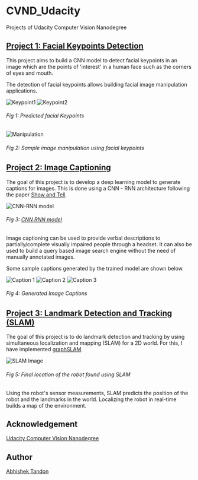 # CVND_Udacity
Projects of Udacity Computer Vision Nanodegree 


## [Project 1: Facial Keypoints Detection](https://github.com/Tandon-A/CVND_Udacity/tree/master/Facial_Keypoints_Detection)

This project aims to build a CNN model to detect facial keypoints in an image which are the points of 'interest' in a human face such as the corners of eyes and mouth. 
 
The detection of facial keypoints allows building facial image manipulation applications. 

![Keypoint1](https://raw.githubusercontent.com/Tandon-A/CVND_Udacity/master/Facial_Keypoints_Detection/images/obama_points.jpg "Predicted Keypoints") 
![Keypoint2](https://raw.githubusercontent.com/Tandon-A/CVND_Udacity/master/Facial_Keypoints_Detection/images/obama_points2.jpg "Predicted Keypoints")

###### Fig 1: Predicted facial Keypoints


![Manipulation](https://github.com/Tandon-A/CVND_Udacity/blob/master/Facial_Keypoints_Detection/images/f3.PNG "Image Manipulation")

###### Fig 2: Sample image manipulation using facial keypoints


## [Project 2: Image Captioning](https://github.com/Tandon-A/CVND_Udacity/tree/master/Image_Captioning)

The goal of this project is to develop a deep learning model to generate captions for images. This is done using a CNN - RNN architecture following the paper [Show and Tell](https://arxiv.org/pdf/1411.4555.pdf). 

![CNN-RNN model](https://raw.githubusercontent.com/Tandon-A/CVND_Udacity/master/Image_Captioning/images/cnn_rnn_model.png)

###### Fig 3: [CNN RNN model](https://arxiv.org/pdf/1411.4555.pdf)

Image captioning can be used to provide verbal descriptions to partially/complete visually impaired people through a headset. It can also be used to build a query based image search engine without the need of manually annotated images. 

Some sample captions generated by the trained model are shown below. 

![Caption 1](https://raw.githubusercontent.com/Tandon-A/CVND_Udacity/master/Image_Captioning/images/cap1.jpg)
![Caption 2](https://raw.githubusercontent.com/Tandon-A/CVND_Udacity/master/Image_Captioning/images/cap2.jpg)
![Caption 3](https://raw.githubusercontent.com/Tandon-A/CVND_Udacity/master/Image_Captioning/images/cap3.jpg)

###### Fig 4: Generated Image Captions


## [Project 3: Landmark Detection and Tracking (SLAM)](https://github.com/Tandon-A/CVND_Udacity/tree/master/SLAM)

The goal of this project is to do landmark detection and tracking by using simultaneous localization and mapping (SLAM) for a 2D world. For this, I have implemented [graphSLAM](https://www.youtube.com/watch?v=nLEbJZFm5-E). 

![SLAM Image](https://raw.githubusercontent.com/Tandon-A/CVND_Udacity/master/SLAM/images/robot_world.png)

###### Fig 5: Final location of the robot found using SLAM

Using the robot's sensor measurements, SLAM predicts the position of the robot and the landmarks in the world. Localizing the robot in real-time builds a map of the environment.


## Acknowledgement 

[Udacity Computer Vision Nanodegree](https://github.com/udacity/P1_Facial_Keypoints) 

## Author 
[Abhishek Tandon](https://github.com/Tandon-A)
